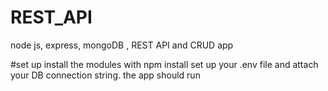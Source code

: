 # REST_API
 node js, express, mongoDB , REST API  and CRUD app
 
#set up
install the modules  with npm install
set up your .env file and attach your DB connection string. 
the app should run

